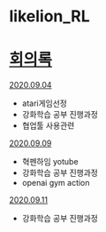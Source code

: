 # likelion_RL
# [회의록](https://github.com/lee-wonho/likelion_RL/blob/master/%ED%9A%8C%EC%9D%98%EB%A1%9D) 
  [2020.09.04](https://github.com/lee-wonho/likelion_RL/blob/master/%ED%9A%8C%EC%9D%98%EB%A1%9D/0904.txt)
  <ul>
    <li>atari게임선정</li>
    <li>강화학습 공부 진행과정</li>
    <li>협업툴 사용관련</li>
  </ul>
  
 [2020.09.09](https://github.com/leewonho/likelion_RL/blob/master/%ED%9A%8C%EC%9D%98%EB%A1%9D/0909.txt)
  <ul>
    <li>혁펜하임 yotube</li>
    <li>강화학습 공부 진행과정</li>
    <li>openai gym action</li>
  </ul>
  
 [2020.09.11](https://github.com/leewonho/likelion_RL/blob/master/%ED%9A%8C%EC%9D%98%EB%A1%9D/0911.txt)
  <ul>
    <li>강화학습 공부 진행과정</li>
  </ul>

